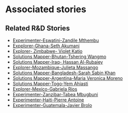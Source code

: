 # Associated stories

<!-- !!DO NOT REMOVE!! start autogenerated hyperlinks -->
## Related R&D Stories
- [Experimenter\-Eswatini\-Zandile Mthembu](/RnD-Archive/stories/?doc=Zandile%20Eswatini_LQ-en-US)
- [Expplorer\-Ghana\-Seth Akumani](/RnD-Archive/stories/?doc=19_Seth_Ghana-en-US)
- [Explorer\- Zimbabwe\- Violet Katio](/RnD-Archive/stories/?doc=6_Violet_Zimbabwe-en-US)
- [Solutions Mapper\-Bhutan\-Tshering Wangmo](/RnD-Archive/stories/?doc=Tshering_edited-en-US)
- [Solutions Mapper\-Iraq\- Hassan Al\-Rubaiey](/RnD-Archive/stories/?doc=Hasan_edited-en-US)
- [Explorer\-Mozambique\-Julieta Massango](/RnD-Archive/stories/?doc=24_Julieta_Mozambique-en-US)
- [Solutions Mapper\-Bangladesh\-Sarah Sabin Khan](/RnD-Archive/stories/?doc=Sarah_edited-en-US)
- [Solutions Mapper\-Argentina\-Maria Veronica Moreno](/RnD-Archive/stories/?doc=Vero_edited-en-US)
- [Solutions Mapper\-Togo\-Yem Ahiasti](/RnD-Archive/stories/?doc=Yem_edited-en-US)
- [Explorer\-Mexico\-Gabriela Rios](/RnD-Archive/stories/?doc=4_Gaby_Mexico-en-US)
- [Experimenter\-Zanzibar\-Tabea Mbugbuni](/RnD-Archive/stories/?doc=Tabea%20Zanzibar_LQ-en-US)
- [Experimenter\-Haiti\-Pierre Antoine](/RnD-Archive/stories/?doc=Pierre%20Antoine_LQ-en-US)
- [Experimenter\-Guatemala\-Javier Brolo](/RnD-Archive/stories/?doc=Javier%20Guatemala_LQ-en-US)
<!-- !!DO NOT REMOVE!! end autogenerated hyperlinks -->